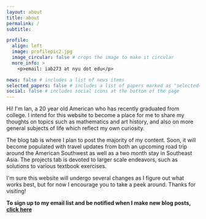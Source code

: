 ```yaml
---
layout: about
title: about
permalink: /
subtitle: 

profile:
  align: left
  image: profilepic2.jpg
  image_circular: false # crops the image to make it circular
  more_info: >
    <p>email: iab273 at nyu dot edu</p>

news: false # includes a list of news items
selected_papers: false # includes a list of papers marked as "selected={true}"
social: false # includes social icons at the bottom of the page
---
```


Hi! I'm Ian, a 20 year old American who has recently graduated from college. I intend for this website to become a place for me to share my thoughts on topics such as mathematics and art history, and also on more general subjects of life which reflect my own curiosity. 

The blog tab is where I plan to post the majority of my content. Soon, it will become populated with travel updates from both an upcoming road trip around the American Southwest as well as a two month stay in Southeast Asia. The projects tab is devoted to larger scale endeavors, such as solutions to various textbook exercises.

I'm sure this website will undergo several changes as I figure out what works best, but for now I encourage you to take a peek around. Thanks for visiting!

**To sign up to my email list and be notified when I make new blog posts, [click here](https://ianbeard.ck.page/c7f727312c)**

